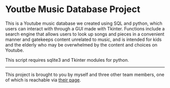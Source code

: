# Youtbe Music Database Project

This is a Youtube music database we created using SQL and python, which users can interact with through a GUI made with Tkinter.
Functions include a search engine that allows users to look up songs and pieces in a convenient manner and gatekeeps content unrelated to music, and is intended for kids and the elderly who may be overwhelmed by the content and choices on Youtube. 

This script requires sqlite3 and Tkinter modules for python.

***

This project is brought to you by myself and three other team members, one of which is reachable via [their page](https://github.com/wallik2).
